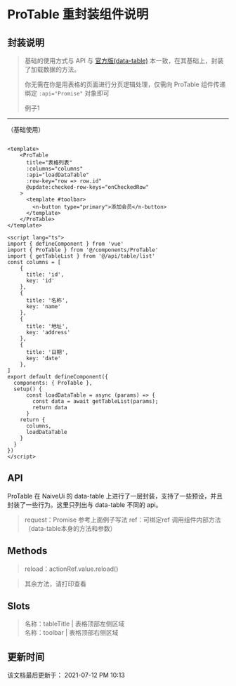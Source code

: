 ProTable 重封装组件说明
====

封装说明
----

> 基础的使用方式与 API 与 [官方版(data-table)](https://www.naiveui.com/zh-CN/os-theme/components/data-table#tree) 本一致，在其基础上，封装了加载数据的方法。
>
> 你无需在你是用表格的页面进行分页逻辑处理，仅需向 ProTable 组件传递绑定 `:api="Promise"` 对象即可
>
> 例子1
----
（基础使用）

```vue

<template>
    <ProTable
      title="表格列表"
      :columns="columns"
      :api="loadDataTable"
      :row-key="row => row.id"
      @update:checked-row-keys="onCheckedRow"
    >
      <template #toolbar>
        <n-button type="primary">添加会员</n-button>
      </template>
    </ProTable>
</template>

<script lang="ts">
import { defineComponent } from 'vue'
import { ProTable } from '@/components/ProTable'
import { getTableList } from '@/api/table/list'
const columns = [
    {
      title: 'id',
      key: 'id'
    },
    {
      title: '名称',
      key: 'name'
    },
    {
      title: '地址',
      key: 'address'
    },
    {
      title: '日期',
      key: 'date'
    },
]
export default defineComponent({
  components: { ProTable },
  setup() {
      const loadDataTable = async (params) => {
        const data = await getTableList(params);
        return data
      }
    return {
      columns,
      loadDataTable
    }
  }
})
</script>
```

API
----
ProTable 在 NaiveUi 的 data-table 上进行了一层封装，支持了一些预设，并且封装了一些行为。这里只列出与 data-table 不同的 api。

> request：Promise 参考上面例子写法
> ref：可绑定ref 调用组件内部方法（data-table本身的方法和参数）

Methods
----
> reload：actionRef.value.reload()

> 其余方法，请打印查看

Slots
----
> 名称：tableTitle | 表格顶部左侧区域                          
> 名称：toolbar | 表格顶部右侧区域


更新时间
----

该文档最后更新于： 2021-07-12 PM 10:13
